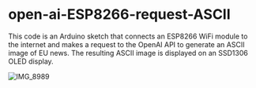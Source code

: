 # open-ai-ESP8266-request-ASCII

This code is an Arduino sketch that connects an ESP8266 WiFi module to the internet and makes a request to the OpenAI API to generate an ASCII image of EU news. The resulting ASCII image is displayed on an SSD1306 OLED display.

![IMG_8989](https://user-images.githubusercontent.com/45170421/224565237-bf6a68b2-fc82-45a5-a14b-30fa59d20139.jpg)
